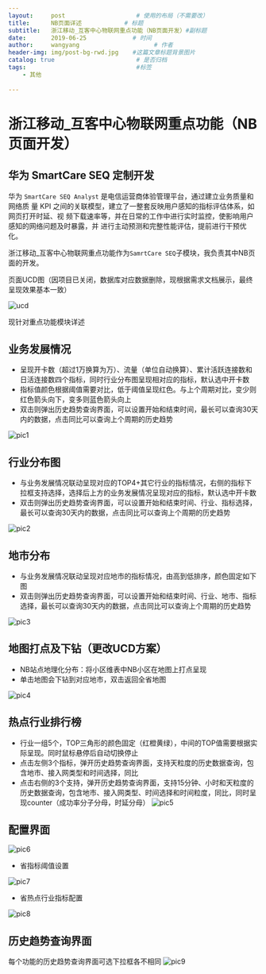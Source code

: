 ```yaml
---
layout:     post                    # 使用的布局（不需要改）
title:      NB页面详述            # 标题 
subtitle:   浙江移动_互客中心物联网重点功能（NB页面开发）#副标题
date:       2019-06-25             # 时间
author:     wangyang                     # 作者
header-img: img/post-bg-rwd.jpg    #这篇文章标题背景图片
catalog: true                       # 是否归档
tags:                               #标签
    - 其他
        
---
```




浙江移动_互客中心物联网重点功能（NB页面开发）
========================================

华为 SmartCare SEQ 定制开发
------------------------------

华为 `SmartCare SEQ Analyst` 是电信运营商体验管理平台，通过建立业务质量和网络质
量 KPI 之间的关联模型，建立了一整套反映用户感知的指标评估体系，如网页打开时延、视
频下载速率等，并在日常的工作中进行实时监控，使影响用户感知的网络问题及时暴露，并
进行主动预测和完整性能评估，提前进行干预优化。

浙江移动_互客中心物联网重点功能作为`SamrtCare SEQ`子模块，我负责其中NB页面的开发。

页面UCD图（因项目已关闭，数据库对应数据删除，现根据需求文档展示，最终呈现效果基本一致）

![ucd](http://ww3.sinaimg.cn/large/006tNc79ly1g4dnv8rfllj31090ju79m.jpg)

现针对重点功能模块详述

业务发展情况
-------------------------
* 呈现开卡数（超过1万换算为万）、流量（单位自动换算）、累计活跃连接数和日活连接数四个指标，同时行业分布图呈现相对应的指标，默认选中开卡数
* 指标值颜色根据阈值需要对比，低于阈值呈现红色。与上个周期对比，变少则红色箭头向下，变多则蓝色箭头向上
* 双击则弹出历史趋势查询界面，可以设置开始和结束时间，最长可以查询30天内的数据，点击同比可以查询上个周期的历史趋势

![pic1](http://ww4.sinaimg.cn/large/006tNc79ly1g4dpr7thhwj30cs053gmo.jpg)

行业分布图
-------------------------
* 与业务发展情况联动呈现对应的TOP4+其它行业的指标情况，右侧的指标下拉框支持选择，选择后上方的业务发展情况呈现对应的指标，默认选中开卡数
* 双击则弹出历史趋势查询界面，可以设置开始和结束时间、行业、指标选择，最长可以查询30天内的数据，点击同比可以查询上个周期的历史趋势

![pic2](http://ww3.sinaimg.cn/large/006tNc79ly1g4dprsiv9yj30cm058q48.jpg)

地市分布
---------------------------
* 与业务发展情况联动呈现对应地市的指标情况，由高到低排序，颜色固定如下图 
* 双击则弹出历史趋势查询界面，可以设置开始和结束时间、行业、地市、指标选择，最长可以查询30天内的数据，点击同比可以查询上个周期的历史趋势

![pic3](http://ww2.sinaimg.cn/large/006tNc79ly1g4dpsabiv6j30cg03xgm9.jpg)

地图打点及下钻（更改UCD方案）
----------------------------

* NB站点地理化分布：将小区维表中NB小区在地图上打点呈现
* 单击地图会下钻到对应地市，双击返回全省地图

![pic4](http://ww4.sinaimg.cn/large/006tNc79ly1g4dptl1vzoj30la0i5jue.jpg)

热点行业排行榜
--------------------------------
* 行业一组5个，TOP三角形的颜色固定（红橙黄绿），中间的TOP值需要根据实际呈现。同时鼠标悬停后自动切换停止 
* 点击左侧3个指标，弹开历史趋势查询界面，支持天粒度的历史数据查询，包含地市、接入网类型和时间选择，同比
* 点击右侧的3个支持，弹开历史趋势查询界面，支持15分钟、小时和天粒度的历史数据查询，包含地市、接入网类型、时间选择和时间粒度，同比，同时呈现counter（成功率分子分母，时延分母）
![pic5](http://ww2.sinaimg.cn/large/006tNc79ly1g4dpufhws6j30bx0dzaci.jpg)

配置界面
--------------------
![pic6](http://ww4.sinaimg.cn/large/006tNc79ly1g4dputo8abj303s042jr9.jpg)

* 省指标阈值设置

![pic7](http://ww2.sinaimg.cn/large/006tNc79ly1g4dpxjq3sgj30bb06e0sq.jpg)

* 省热点行业指标配置

![pic8](http://ww4.sinaimg.cn/large/006tNc79ly1g4dpy04pp8j30hx08z749.jpg)
 
 

历史趋势查询界面
-------------------------------
每个功能的历史趋势查询界面可选下拉框各不相同
![pic9](http://ww1.sinaimg.cn/large/006tNc79ly1g4dpyc5jefj30om0bcdgb.jpg)
